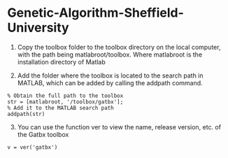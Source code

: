 # Genetic-Algorithm-Sheffield-University

1. Copy the toolbox folder to the toolbox directory on the local computer, with the path being matlabroot/toolbox. Where matlabroot is the installation directory of Matlab

2. Add the folder where the toolbox is located to the search path in MATLAB, which can be added by calling the addpath command.

```
% Obtain the full path to the toolbox    
str = [matlabroot, '/toolbox/gatbx'];  
% Add it to the MATLAB search path  
addpath(str) 
```

3. You can use the function ver to view the name, release version, etc. of the Gatbx toolbox

```
v = ver('gatbx')
```

